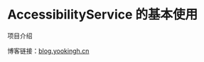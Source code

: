 # AccessibilityService 的基本使用

项目介绍

博客链接：[blog.yookingh.cn](https://blog.yookingh.cn/dev/200424-accessibilityService.html)
